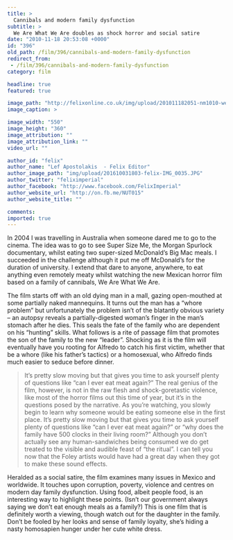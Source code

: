```yaml
---
title: >
  Cannibals and modern family dysfunction
subtitle: >
  We Are What We Are doubles as shock horror and social satire
date: "2010-11-18 20:53:08 +0000"
id: "396"
old_path: /film/396/cannibals-and-modern-family-dysfunction
redirect_from:
 - /film/396/cannibals-and-modern-family-dysfunction
category: film

headline: true
featured: true

image_path: "http://felixonline.co.uk/img/upload/201011182051-nm1010-wearewha.jpg"
image_caption: >

image_width: "550"
image_height: "360"
image_attribution: ""
image_attribution_link: ""
video_url: ""

author_id: "felix"
author_name: "Lef Apostolakis  - Felix Editor"
author_image_path: "img/upload/201610031803-felix-IMG_0035.JPG"
author_twitter: "feliximperial"
author_facebook: "http://www.facebook.com/FelixImperial"
author_website_url: "http://on.fb.me/NUT015"
author_website_title: ""

comments:
imported: true
---
```


In 2004 I was travelling in Australia when someone dared me to go to the cinema. The idea was to go to see Super Size Me, the Morgan Spurlock documentary, whilst eating two super-sized McDonald’s Big Mac meals. I succeeded in the challenge although it put me off McDonald’s for the duration of university. I extend that dare to anyone, anywhere, to eat anything even remotely meaty whilst watching the new Mexican horror film based on a family of cannibals, We Are What We Are.

The film starts off with an old dying man in a mall, gazing open-mouthed at some partially naked mannequins. It turns out the man has a “whore problem” but unfortunately the problem isn’t of the blatantly obvious variety – an autopsy reveals a partially-digested woman’s finger in the man’s stomach after he dies. This seals the fate of the family who are dependent on his “hunting” skills. What follows is a rite of passage film that promotes the son of the family to the new “leader”. Shocking as it is the film will eventually have you rooting for Alfredo to catch his first victim, whether that be a whore (like his father’s tactics) or a homosexual, who Alfredo finds much easier to seduce before dinner.
> It’s pretty slow moving but that gives you time to ask yourself plenty of questions like “can I ever eat meat again?”
The real genius of the film, however, is not in the raw flesh and shock-goretastic violence, like most of the horror films out this time of year, but it’s in the questions posed by the narrative. As you’re watching, you slowly begin to learn why someone would be eating someone else in the first place. It’s pretty slow moving but that gives you time to ask yourself plenty of questions like “can I ever eat meat again?” or “why does the family have 500 clocks in their living room?” Although you don’t actually see any human-sandwiches being consumed we do get treated to the visible and audible feast of “the ritual”. I can tell you now that the Foley artists would have had a great day when they got to make these sound effects.

Heralded as a social satire, the film examines many issues in Mexico and worldwide. It touches upon corruption, poverty, violence and centres on modern day family dysfunction. Using food, albeit people food, is an interesting way to highlight these points. (Isn’t our government always saying we don’t eat enough meals as a family?) This is one film that is definitely worth a viewing, though watch out for the daughter in the family. Don’t be fooled by her looks and sense of family loyalty, she’s hiding a nasty homosapien hunger under her cute white dress.
